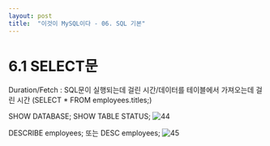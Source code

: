 ```yaml
---
layout: post
title:  "이것이 MySQL이다 - 06. SQL 기본"
---
```


# 6.1 SELECT문
Duration/Fetch : SQL문이 실행되는데 걸린 시간/데이터를 테이블에서 가져오는데 걸린 시간
(SELECT * FROM employees.titles;)

SHOW DATABASE;
SHOW TABLE STATUS;
![44](https://user-images.githubusercontent.com/86064022/125805004-a4d936d7-04e5-498d-a052-b29fa76fa6d2.png)

DESCRIBE employees; 또는 DESC employees;
![45](https://user-images.githubusercontent.com/86064022/125805154-7b4dc106-97fc-44c7-ab4f-67fd92df7adf.png)
